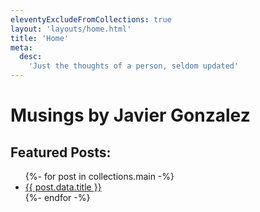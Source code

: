 ```yaml
---
eleventyExcludeFromCollections: true
layout: 'layouts/home.html'
title: 'Home'
meta:
  desc:
    'Just the thoughts of a person, seldom updated'
---
```


  <div class="w-screen bg-gray-800 py-12">
    <h1 class="text-3xl font-bold leading-tight text-white text-right {{width}}">
      Musings by Javier Gonzalez
    </h1>
  </div>
  <div class="py-8 leading-8 {{ width }}">
    <h2 class="text-xl font-black">Featured Posts:</h2>
    <ul>
    {%- for post in collections.main -%}
    <a href="{{ post.filePathStem }}/">
      <li class="px-4 py-4 my-4 bg-slate-100 hover:bg-sky-200 transition-colors rounded-lg">
        <div class="flex justify-between ">
          {{ post.data.title }}
          <span x-data="{ date: '{{ post.date }}' }" x-text="() => new Date(date).toLocaleDateString()"></span>
        </div>
      </li>
    </a>
    {%- endfor -%}
    </ul>
  </div>